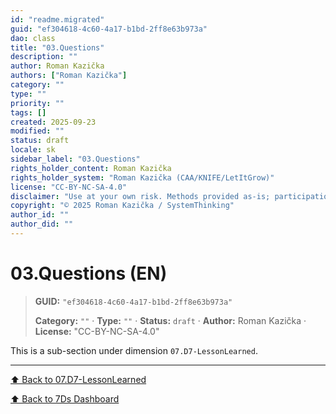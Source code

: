 ```yaml
---
id: "readme.migrated"
guid: "ef304618-4c60-4a17-b1bd-2ff8e63b973a"
dao: class
title: "03.Questions"
description: ""
author: Roman Kazička
authors: ["Roman Kazička"]
category: ""
type: ""
priority: ""
tags: []
created: 2025-09-23
modified: ""
status: draft
locale: sk
sidebar_label: "03.Questions"
rights_holder_content: Roman Kazička
rights_holder_system: "Roman Kazička (CAA/KNIFE/LetItGrow)"
license: "CC-BY-NC-SA-4.0"
disclaimer: "Use at your own risk. Methods provided as-is; participation is voluntary and context-aware."
copyright: "© 2025 Roman Kazička / SystemThinking"
author_id: ""
author_did: ""
---
```

# 03.Questions (EN)
<!-- fm-visible: start -->

> **GUID:** `"ef304618-4c60-4a17-b1bd-2ff8e63b973a"`
>   
> **Category:** `""` · **Type:** `""` · **Status:** `draft` · **Author:** Roman Kazička · **License:** "CC-BY-NC-SA-4.0"
<!-- fm-visible: end -->


This is a sub-section under dimension `07.D7-LessonLearned`.

---
[⬆ Back to 07.D7-LessonLearned](../index.md)

[⬆ Back to 7Ds Dashboard](../../index.md)
